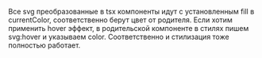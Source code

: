 Все svg преобразованные в tsx компоненты идут с установленным fill в currentColor, соответственно берут цвет от
родителя.
Если хотим применить hover эффект, в родительской компоненте в стилях пишем svg:hover и указываем color. Соответственно
и стилизация тоже полностью работает.